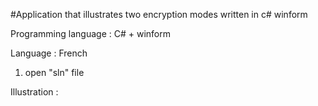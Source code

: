 #Application that illustrates two encryption modes written in c# winform

Programming language : C# + winform

Language : French

1. open "sln" file

Illustration  :


